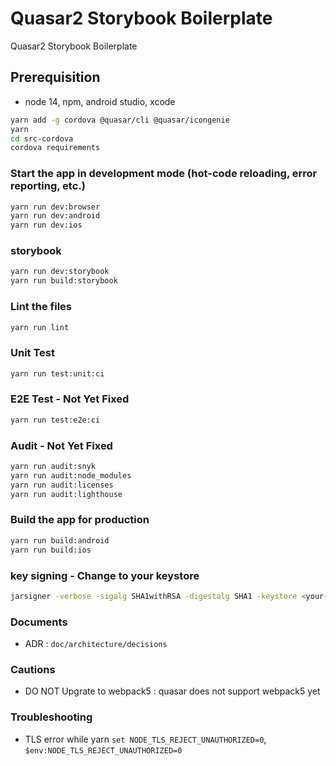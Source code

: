 # Quasar2 Storybook Boilerplate

Quasar2 Storybook Boilerplate

## Prerequisition

- node 14, npm, android studio, xcode

```bash
yarn add -g cordova @quasar/cli @quasar/icongenie
yarn
cd src-cordova
cordova requirements
```

### Start the app in development mode (hot-code reloading, error reporting, etc.)

```bash
yarn run dev:browser
yarn run dev:android
yarn run dev:ios
```

### storybook

```bash
yarn run dev:storybook
yarn run build:storybook
```

### Lint the files

```bash
yarn run lint
```

### Unit Test

```bash
yarn run test:unit:ci
```

### E2E Test - Not Yet Fixed

```bash
yarn run test:e2e:ci
```

### Audit - Not Yet Fixed

```bash
yarn run audit:snyk
yarn run audit:node_modules
yarn run audit:licenses
yarn run audit:lighthouse
```

### Build the app for production

```bash
yarn run build:android
yarn run build:ios
```

### key signing - Change to your keystore

```bash
jarsigner -verbose -sigalg SHA1withRSA -digestalg SHA1 -keystore <your-release-key.keystore> \dist\cordova\android\apk\release\android-debug.apk alias_name
```

### Documents

- ADR : `doc/architecture/decisions`

### Cautions

- DO NOT Upgrate to webpack5 : quasar does not support webpack5 yet

### Troubleshooting

- TLS error while yarn  `set NODE_TLS_REJECT_UNAUTHORIZED=0`, `$env:NODE_TLS_REJECT_UNAUTHORIZED=0`

